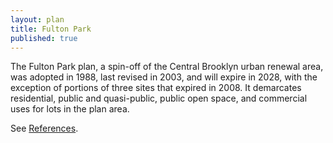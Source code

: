 ```yaml
---
layout: plan
title: Fulton Park
published: true
---
```


<!---![Fulton Park, NYC Department of Housing Preservation and Development. Community Development Progress Report: 1968. Prepared and edited by Nathan Sobel. New York City, 1968.](Fulton Park 1968.png)-->

The Fulton Park plan, a spin-off of the Central Brooklyn urban renewal area, was adopted in 1988, last revised in 2003, and will expire in 2028, with the exception of portions of three sites that expired in 2008. It demarcates residential, public and quasi-public, public open space, and commercial uses for lots in the plan area.

See [References](http://www.urbanreviewer.org/#page=references.html).
